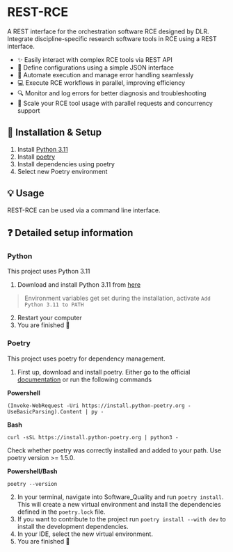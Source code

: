# REST-RCE

A REST interface for the orchestration software RCE designed by DLR.
Integrate discipline-specific research software tools in RCE using a REST interface.

- ✨ Easily interact with complex RCE tools via REST API
- 💬 Define configurations using a simple JSON interface
- 🤖 Automate execution and manage error handling seamlessly
- 💻 Execute RCE workflows in parallel, improving efficiency
- 🔍 Monitor and log errors for better diagnosis and troubleshooting
- 🚀 Scale your RCE tool usage with parallel requests and concurrency support

## 🔨 Installation & Setup 
1. Install [Python 3.11](README.md#python)
2. Install [poetry](README.md#poetry) 
3. Install dependencies using poetry
4. Select new Poetry environment 

## 💡 Usage
REST-RCE can be used via a command line interface. 

## ❓ Detailed setup information 

### Python
This project uses Python 3.11

1. Download and install Python 3.11 from [here](https://www.python.org/downloads/)
> Environment variables get set during the installation, activate `Add Python 3.11 to PATH`
2. Restart your computer
3. You are finished 🎉

### Poetry
This project uses poetry for dependency management. 
1. First up, download and install poetry. Either go to the official [documentation](https://python-poetry.org/) or run the following commands

**Powershell**

    (Invoke-WebRequest -Uri https://install.python-poetry.org -UseBasicParsing).Content | py -

**Bash**

    curl -sSL https://install.python-poetry.org | python3 -

Check whether poetry was correctly installed and added to your path. Use poetry version >= 1.5.0.

**Powershell/Bash**

    poetry --version

2. In your terminal, navigate into Software_Quality and run `poetry install`. 
This will create a new virtual environment and install the dependencies defined in the `poetry.lock` file.
3. If you want to contribute to the project run `poetry install --with dev` to install the development dependencies.
4. In your IDE, select the new virtual environment.
5. You are finished 🎉